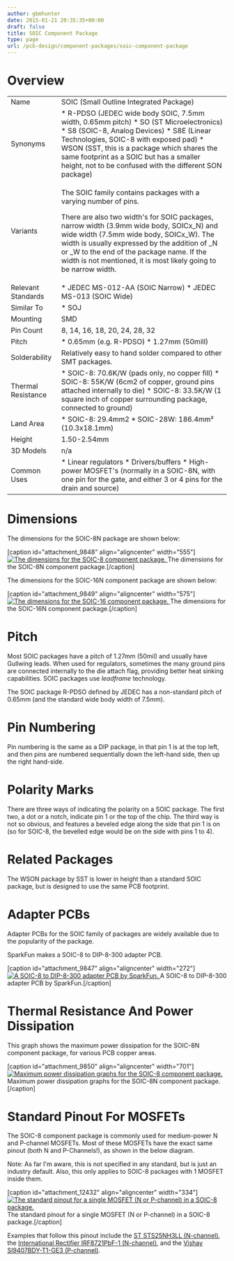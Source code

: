 ```yaml
---
author: gbmhunter
date: 2015-01-21 20:35:35+00:00
draft: false
title: SOIC Component Package
type: page
url: /pcb-design/component-packages/soic-component-package
---
```


# Overview

<table ><tbody ><tr >
<td style="width: 100px;" >Name
</td>
<td >SOIC (Small Outline Integrated Package)
</td></tr><tr >
<td >Synonyms
</td>
<td >  * R-PDSO (JEDEC wide body SOIC, 7.5mm width, 0.65mm pitch)  * SO (ST Microelectronics)  * S8 (SOIC-8, Analog Devices)  * S8E (Linear Technologies, SOIC-8 with exposed pad)  * WSON (SST, this is a package which shares the same footprint as a SOIC but has a smaller height, not to be confused with the different SON package)
</td></tr><tr >
<td >Variants
</td>
<td >

The SOIC family contains packages with a varying number of pins.

There are also two width's for SOIC packages, narrow width (3.9mm wide body, SOICx_N) and wide width (7.5mm wide body, SOICx_W). The width is usually expressed by the addition of _N or _W to the end of the package name. If the width is not mentioned, it is most likely going to be narrow width.

</td></tr><tr >
<td >Relevant Standards
</td>
<td >  * JEDEC MS-012-AA (SOIC Narrow)  * JEDEC MS-013 (SOIC Wide)
</td></tr><tr >
<td >Similar To
</td>
<td >  * SOJ
</td></tr><tr >
<td >Mounting
</td>
<td >SMD
</td></tr><tr >
<td >Pin Count
</td>
<td >8, 14, 16, 18, 20, 24, 28, 32
</td></tr><tr >
<td >Pitch
</td>
<td >  * 0.65mm (e.g. R-PDSO)  * 1.27mm (50mill)
</td></tr><tr >
<td >Solderability
</td>
<td >Relatively easy to hand solder compared to other SMT packages.
</td></tr><tr >
<td >Thermal Resistance
</td>
<td >  * SOIC-8: 70.6K/W (pads only, no copper fill)  * SOIC-8: 55K/W (6cm2 of copper, ground pins attached internally to die)  * SOIC-8: 33.5K/W (1 square inch of copper surrounding package, connected to ground)
</td></tr><tr >
<td >Land Area
</td>
<td >  * SOIC-8: 29.4mm2  * SOIC-28W: 186.4mm² (10.3x18.1mm)
</td></tr><tr >
<td >Height
</td>
<td >1.50-2.54mm
</td></tr><tr >
<td >3D Models
</td>
<td >n/a
</td></tr><tr >
<td >Common Uses
</td>
<td >  * Linear regulators  * Drivers/buffers  * High-power MOSFET's (normally in a SOIC-8N, with one pin for the gate, and either 3 or 4 pins for the drain and source)
</td></tr></tbody></table>

# Dimensions

The dimensions for the SOIC-8N package are shown below:

[caption id="attachment_9848" align="aligncenter" width="555"][![The dimensions for the SOIC-8 component package.](http://blog.mbedded.ninja/wp-content/uploads/2015/01/soic-8-component-package-dimensions.png)
](http://blog.mbedded.ninja/wp-content/uploads/2015/01/soic-8-component-package-dimensions.png) The dimensions for the SOIC-8N component package.[/caption]

The dimensions for the SOIC-16N component package are shown below:

[caption id="attachment_9849" align="aligncenter" width="575"][![The dimensions for the SOIC-16 component package.](http://blog.mbedded.ninja/wp-content/uploads/2015/01/soic-16-component-package-dimensions.jpg)
](http://blog.mbedded.ninja/wp-content/uploads/2015/01/soic-16-component-package-dimensions.jpg) The dimensions for the SOIC-16N component package.[/caption]

# Pitch

Most SOIC packages have a pitch of 1.27mm (50mil) and usually have Gullwing leads. When used for regulators, sometimes the many ground pins are connected internally to the die attach flag, providing better heat sinking capabilities. SOIC packages use _leadframe_ technology.

The SOIC package R-PDSO defined by JEDEC has a non-standard pitch of 0.65mm (and the standard wide body width of 7.5mm).

# Pin Numbering

Pin numbering is the same as a DIP package, in that pin 1 is at the top left, and then pins are numbered sequentially down the left-hand side, then up the right hand-side.

# Polarity Marks

There are three ways of indicating the polarity on a SOIC package. The first two, a dot or a notch, indicate pin 1 or the top of the chip. The third way is not so obvious, and features a beveled edge along the side that pin 1 is on (so for SOIC-8, the bevelled edge would be on the side with pins 1 to 4).

# Related Packages

The WSON package by SST is lower in height than a standard SOIC package, but is designed to use the same PCB footprint.

# Adapter PCBs

Adapter PCBs for the SOIC family of packages are widely available due to the popularity of the package.

SparkFun makes a SOIC-8 to DIP-8-300 adapter PCB.

[caption id="attachment_9847" align="aligncenter" width="272"][![A SOIC-8 to DIP-8-300 adapter PCB by SparkFun.](http://blog.mbedded.ninja/wp-content/uploads/2015/01/soic-8-component-package-sparkfun-breakout-board.jpg)
](http://blog.mbedded.ninja/wp-content/uploads/2015/01/soic-8-component-package-sparkfun-breakout-board.jpg) A SOIC-8 to DIP-8-300 adapter PCB by SparkFun.[/caption]

# Thermal Resistance And Power Dissipation

This graph shows the maximum power dissipation for the SOIC-8N component package, for various PCB copper areas.

[caption id="attachment_9850" align="aligncenter" width="701"][![Maximum power dissipation graphs for the SOIC-8 component package.](http://blog.mbedded.ninja/wp-content/uploads/2015/01/maximum-power-dissapation-graphs-so-8.png)
](http://blog.mbedded.ninja/wp-content/uploads/2015/01/maximum-power-dissapation-graphs-so-8.png) Maximum power dissipation graphs for the SOIC-8N component package.[/caption]

# Standard Pinout For MOSFETs

The SOIC-8 component package is commonly used for medium-power N and P-channel MOSFETs. Most of these MOSFETs have the exact same pinout (both N and P-Channels!), as shown in the below diagram.

Note: As far I'm aware, this is not specified in any standard, but is just an industry default. Also, this only applies to SOIC-8 packages with 1 MOSFET inside them.

[caption id="attachment_12432" align="aligncenter" width="334"][![The standard pinout for a single MOSFET (N or P-channel) in a SOIC-8 package.](http://blog.mbedded.ninja/wp-content/uploads/2015/01/soic-8-component-package-standard-mosfet-pinout.png)
](http://blog.mbedded.ninja/wp-content/uploads/2015/01/soic-8-component-package-standard-mosfet-pinout.png) The standard pinout for a single MOSFET (N or P-channel) in a SOIC-8 package.[/caption]

Examples that follow this pinout include the [ST STS25NH3LL (N-channel)](https://www.sparkfun.com/datasheets/Robotics/sts25nh3ll.pdf), the [International Rectifier IRF8721PbF-1 (N-channel)](http://www.irf.com/product-info/datasheets/data/irf8721pbf-1.pdf), and the [Vishay SI9407BDY-T1-GE3 (P-channel)](http://www.vishay.com/docs/69902/si9407bd.pdf).
